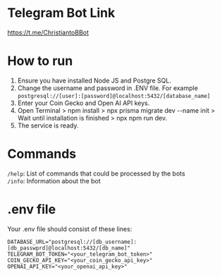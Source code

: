 # Telegram Bot Link
https://t.me/ChristiantoBBot

# How to run
1. Ensure you have installed Node JS and Postgre SQL.
2. Change the username and password in .ENV file. For example 
`postgresql://[user]:[password]@localhost:5432/[database_name]`
3. Enter your Coin Gecko and Open AI API keys.
4. Open Terminal > npm install > npx prisma migrate dev --name init > Wait until installation is finished > npx npm run dev.
5. The service is ready.

# Commands
`/help`: List of commands that could be processed by the bots <br/>
`/info`: Information about the bot

# .env file
Your .env file should consist of these lines:
```
DATABASE_URL="postgresql://[db_username]:[db_passwprd]@localhost:5432/[db_name]"
TELEGRAM_BOT_TOKEN="<your_telegram_bot_token>"
COIN_GECKO_API_KEY="<your_coin_gecko_api_key>"
OPENAI_API_KEY="<your_openai_api_key>"
```
